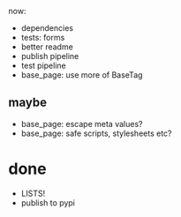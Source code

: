 now:
- dependencies
- tests: forms
- better readme
- publish pipeline
- test pipeline
- base_page: use more of BaseTag

## maybe

- base_page: escape meta values?
- base_page: safe scripts, stylesheets etc?

# done
- LISTS!
- publish to pypi